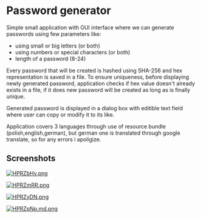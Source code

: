 
# Password generator

Simple small application with GUI interface where we can generate passwords using few parameters like:

- using small or big letters (or both)
- using numbers or special characters (or both)
- length of a password (8-24)

Every password that will be created is hashed using SHA-256 and hex representation is saved in a file. To ensure uniqueness, before displaying newly generated password, application checks if hex value doesn't already exists in a file, if it does new password will be created as long as is finally unique.

Generated password is displayed in a dialog box with editible text field where user can copy or modify it to its like. 

Application covers 3 languages through use of resource bundle (polish,english,german), but german one is translated through google translate, so for any errors i apoligize.


## Screenshots

[![HPRZbHv.png](https://iili.io/HPRZbHv.png)](https://freeimage.host/pl)

[![HPRZmRR.png](https://iili.io/HPRZmRR.png)](https://freeimage.host/pl)

[![HPRZyDN.png](https://iili.io/HPRZyDN.png)](https://freeimage.host/pl)

[![HPRZpNp.md.png](https://iili.io/HPRZpNp.md.png)](https://freeimage.host/i/HPRZpNp)

